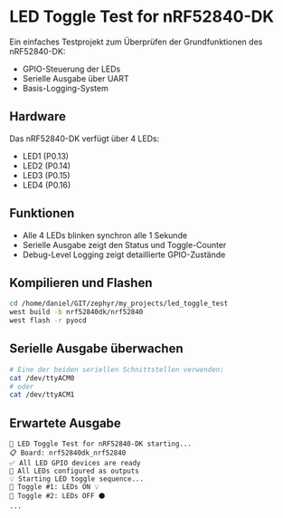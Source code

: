 # LED Toggle Test for nRF52840-DK

Ein einfaches Testprojekt zum Überprüfen der Grundfunktionen des nRF52840-DK:
- GPIO-Steuerung der LEDs
- Serielle Ausgabe über UART
- Basis-Logging-System

## Hardware

Das nRF52840-DK verfügt über 4 LEDs:
- LED1 (P0.13)
- LED2 (P0.14) 
- LED3 (P0.15)
- LED4 (P0.16)

## Funktionen

- Alle 4 LEDs blinken synchron alle 1 Sekunde
- Serielle Ausgabe zeigt den Status und Toggle-Counter
- Debug-Level Logging zeigt detaillierte GPIO-Zustände

## Kompilieren und Flashen

```bash
cd /home/daniel/GIT/zephyr/my_projects/led_toggle_test
west build -b nrf52840dk/nrf52840
west flash -r pyocd
```

## Serielle Ausgabe überwachen

```bash
# Eine der beiden seriellen Schnittstellen verwenden:
cat /dev/ttyACM0
# oder
cat /dev/ttyACM1
```

## Erwartete Ausgabe

```
🚀 LED Toggle Test for nRF52840-DK starting...
📋 Board: nrf52840dk_nrf52840
✅ All LED GPIO devices are ready
🔧 All LEDs configured as outputs
💡 Starting LED toggle sequence...
🔄 Toggle #1: LEDs ON 💡
🔄 Toggle #2: LEDs OFF ⚫
...
```